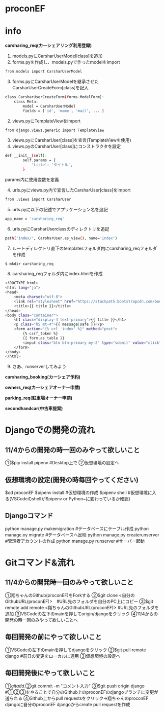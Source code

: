 # proconEF

# info
__carsharing_req(カーシェアリング利用登録)__
1. models.pyにCarsharUserModel[class]を追加
2. forms.pyを作成し、models.pyで作ったmodelをimport
```bash
from.models import CarsharUserModel
```
3. forms.pyにCarsharUserModelを継承させたCarsharUserCreateForm[class]を記入
```bash
class CarsharUserCreateForm(forms.ModelForm):
    class Meta:
        model = CarsharUserModel
        fields = ['id', 'name', 'mail', ... ]
```

2. views.pyにTemplateViewをimport
```bash
from django.views.generic import TemplateView
```
3. views.pyにCarsharUser[class]を宣言(TemplateViewを使用)
4. views.pyのCarsharUser[class]にコンストラクタを設定
```bash
def __init__(self):
        self.params = {
            'title': 'タイトル',
        }
```
params内に使用変数を定義

4. urls.pyにviews.py内で宣言したCarsharUser[class]をimport
```bash
from .views import CarsharUser
```
5. urls.pyに以下の記述でアプリケーション名を追記
```bash
app_name = 'carsharing_req'
```
6. urls.pyにCarsharUserclassのディレクトリを追記
```bash
path('index/', CarsharUser.as_view(), name='index')
```

7. ルートディレクトリ直下のtemplatesフォルダ内にcarsharing_reqフォルダを作成
```bash
$ mkdir carsharing_req
```
8. carsharing_reqフォルダ内にindex.htmlを作成
```bash
<!DOCTYPE html>
<html lang="ja">
<head>
    <meta charset="utf-8">
    <link rel="stylesheet" href="https://stackpath.bootstrapcdn.com/bootstrap/4.3.1/css/bootstrap.min.css" crossorigin="anonymous">
    <title>{{ title }}</title>
</head>
<body class="container">
    <h1 class="display-4 text-primary">{{ title }}</h1>
    <p class="h5 mt-4">{{ message|safe }}</p>
    <form action="{% url 'index' %}" method="post">
        {% csrf_token %}
        {{ form.as_table }}
        <input class="btn btn-primary my-2" type="submit" value="click">
    </form>
</body>
</html>
```
9. さあ、runserverしてみよう

__carsharing_booking(カーシェア予約)__

__owners_req(カーシェアオーナー申請)__

__parking_req(駐車場オーナー申請)__

__secondhandcar(中古車提案)__

# Djangoでの開発の流れ 
## 11/4からの開発の時一回のみやって欲しいこと
①$pip install pipenv #Desktop上で
②仮想環境の設定へ

## 仮想環境の設定(開発の時毎回やってください)
$cd proconEF
$pipenv install #仮想環境の作成
$pipenv shell #仮想環境に入る(VSCodeのshellが$pipenv or Python~に変わっているか確認)

## Djangoコマンド
python manage.py makemigration #データベースにテーブル作成
python manage.oy migrate #データベースへ反映
python manage.py createrunserver #管理者アカウントの作成
python manage.py runserver #サーバー起動

# Gitコマンド&流れ
## 11/4からの開発時一回のみやって欲しいこと
①翔ちゃんのGithub(proconEF)をForkする
②$git clone <自分のGithubURL(proconEF)>　#URL先のフォルダを自分のPC上にコピー
③$git remote add remote <翔ちゃんのGithubURL(proconEF)> #URL先のフォルダを追加
③VSCodeの左下のmainを押してorigin/djangoをクリック
④11/4からの開発の時一回のみやって欲しいことへ

## 毎回開発の前にやって欲しいこと
①VSCodeの左下のmainを押してdjangoをクリック
②$git pull remote django #前日の変更をローカルに適用
③仮想環境の設定へ

## 毎回開発後にやって欲しいこと
①$git add .
②$git commit -m "コメント入力"
③$git push origin django #①②③をやることで自分のGithub上のproconEFのdjangoブランチに変更が送られる
④Github上からpull requestsをクリック→翔ちゃんのproconEF djangoに自分のproconEF djangoからcreate pull requestを作成


